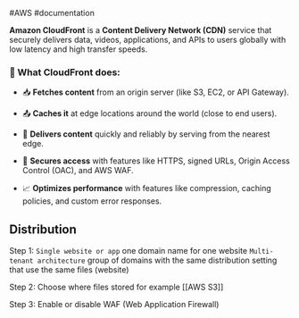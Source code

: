 #AWS #documentation 

**Amazon CloudFront** is a **Content Delivery Network (CDN)** service that securely delivers data, videos, applications, and APIs to users globally with low latency and high transfer speeds.

### 🔧 What CloudFront does:

- 📥 **Fetches content** from an origin server (like S3, EC2, or API Gateway).
    
- 📤 **Caches it** at edge locations around the world (close to end users).
    
- 🚀 **Delivers content** quickly and reliably by serving from the nearest edge.
    
- 🔐 **Secures access** with features like HTTPS, signed URLs, Origin Access Control (OAC), and AWS WAF.
    
- 📈 **Optimizes performance** with features like compression, caching policies, and custom error responses.

## Distribution

Step 1:
`Single website or app` one domain name for one website
`Multi-tenant architecture` group of domains with the same distribution setting that use the same files (website)

Step 2: 
Choose where files stored for example [[AWS S3]]

Step 3: 
Enable or disable WAF (Web Application Firewall)


